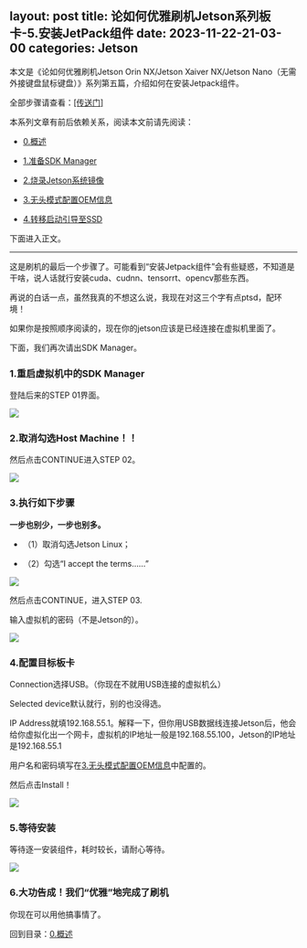 layout: post
title:  论如何优雅刷机Jetson系列板卡-5.安装JetPack组件
date:   2023-11-22-21-03-00
categories: Jetson
------
本文是《论如何优雅刷机Jetson Orin NX/Jetson Xaiver NX/Jetson Nano（无需外接键盘鼠标键盘）》系列第五篇，介绍如何在安装Jetpack组件。

全部步骤请查看：[[传送门]](/blogs.php?url=pages%2Fblogs%2F2023-11-22-论如何优雅刷机Jetson系列板卡-0.概述.md)

本系列文章有前后依赖关系，阅读本文前请先阅读：

* [0.概述](/blogs.php?url=pages%2Fblogs%2F2023-11-22-论如何优雅刷机Jetson系列板卡-0.概述.md)

* [1.准备SDK Manager](/blogs.php?url=pages%2Fblogs%2F2023-11-22-论如何优雅刷机Jetson系列板卡-1.准备SDK-Manager.md)

* [2.烧录Jetson系统镜像](/blogs.php?url=pages%2Fblogs%2F2023-11-22-论如何优雅刷机Jetson系列板卡-2.烧录Jetson系统镜像.md)

* [3.无头模式配置OEM信息](/blogs.php?url=pages%2Fblogs%2F2023-11-22-论如何优雅刷机Jetson系列板卡-3.无头模式配置OEM信息.md)

* [4.转移启动引导至SSD](/blogs.php?url=pages%2Fblogs%2F2023-11-22-论如何优雅刷机Jetson系列板卡-4.转移启动引导至SSD.md)

下面进入正文。

<hr>

这是刷机的最后一个步骤了。可能看到“安装Jetpack组件”会有些疑惑，不知道是干啥，说人话就行安装cuda、cudnn、tensorrt、opencv那些东西。

再说的白话一点，虽然我真的不想这么说，我现在对这三个字有点ptsd，配环境！

如果你是按照顺序阅读的，现在你的jetson应该是已经连接在虚拟机里面了。

下面，我们再次请出SDK Manager。

### 1.重启虚拟机中的SDK Manager
登陆后来的STEP 01界面。

![](https://pic1.zhimg.com/80/v2-f018c92ae6d34bcc5c7ef3d0810011ac_720w.webp)

### 2.取消勾选Host Machine！！
然后点击CONTINUE进入STEP 02。

![](https://pic1.zhimg.com/80/v2-d289467aa4047a64cac468906cd645ec_720w.webp)

### 3.执行如下步骤
**一步也别少，一步也别多。**

* （1）取消勾选Jetson Linux；

* （2）勾选“I accept the terms……”

![](https://pic1.zhimg.com/80/v2-0f618ac902743f16ce033ced9ea5c428_720w.webp)

然后点击CONTINUE，进入STEP 03.

输入虚拟机的密码（不是Jetson的）。

![](https://pic1.zhimg.com/80/v2-7761d2ef81a0b3a28766debba57de654_720w.webp)

### 4.配置目标板卡
Connection选择USB。（你现在不就用USB连接的虚拟机么）

Selected device默认就行，别的也没得选。

IP Address就填192.168.55.1。解释一下，但你用USB数据线连接Jetson后，他会给你虚拟化出一个网卡，虚拟机的IP地址一般是192.168.55.100，Jetson的IP地址是192.168.55.1

用户名和密码填写在[3.无头模式配置OEM信息](/blogs.php?url=pages%2Fblogs%2F2023-11-22-论如何优雅刷机Jetson系列板卡-3.无头模式配置OEM信息.md)中配置的。

然后点击Install！

![](https://pic2.zhimg.com/80/v2-64d8526366b30b0c08496914670625dd_720w.webp)

### 5.等待安装
等待逐一安装组件，耗时较长，请耐心等待。

![](https://pic3.zhimg.com/80/v2-bd460e7269cddf175a8536d7c4ba941e_720w.webp)

### 6.大功告成！我们“优雅”地完成了刷机
你现在可以用他搞事情了。

回到目录：[0.概述](/blogs.php?url=pages%2Fblogs%2F2023-11-22-论如何优雅刷机Jetson系列板卡-0.概述.md)